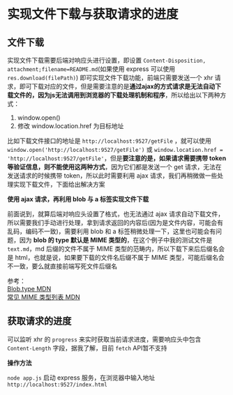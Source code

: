 # 实现文件下载与获取请求的进度

## 文件下载

实现文件下载需要后端对响应头进行设置，即设置 `Content-Disposition, attachment;filename=README.md`(如果使用 express 可以使用 `res.download(filePath)`) 即可实现文件下载功能，前端只需要发送一个 xhr 请求，即可下载对应的文件，但是需要注意的是**通过ajax的方式请求是无法自动下载文件的，因为js无法调用到浏览器的下载处理机制和程序**，所以给出以下两种方式：

1. window.open()
2. 修改 window.location.href 为目标地址

比如下载文件接口的地址是 `http://localhost:9527/getFile` ，就可以使用 `window.open('http://localhost:9527/getFile')` 或 `window.location.href = 'http://localhost:9527/getFile'`，但是**要注意的是，如果请求需要携带 token 等验证信息，则不能使用这两种方式**，因为它们都是发送一个 get 请求，无法在发送请求的时候携带 token，所以此时需要利用 ajax 请求，我们再稍微做一些处理实现下载文件，下面给出解决方案  

**使用 ajax 请求，再利用 blob 与 a 标签实现文件下载**

前面说到，就算后端对响应头设置了格式，也无法通过 ajax 请求自动下载文件，所以需要我们手动进行处理，拿到请求返回的内容后(因为是文件内容，可能会有乱码，编码不一致)，需要利用 blob 和 a 标签稍微处理一下，这里也可能会有问题，因为 **blob 的 type 默认是 MIME 类型的**，在这个例子中我的测试文件是 `text.md`，md 后缀的文件不属于 MIME 类型的范畴内，所以下载下来后后缀名会是 html，也就是说，如果要下载的文件名后缀不属于 MIME 类型，可能后缀名会不一致，要么就直接前端写死文件后缀名  

参考：  
[Blob.type MDN](https://developer.mozilla.org/zh-CN/docs/Web/API/Blob/type)  
[常见 MIME 类型列表 MDN](https://developer.mozilla.org/zh-CN/docs/Web/HTTP/Basics_of_HTTP/MIME_types/Common_types)  

## 获取请求的进度

可以监听 xhr 的 `progress` 来实时获取当前请求进度，需要响应头中包含 `Content-Length` 字段，据我了解，目前 `fetch` API暂不支持  

**操作方法**

`node app.js` 启动 express 服务，在浏览器中输入地址 `http://localhost:9527/index.html` 

